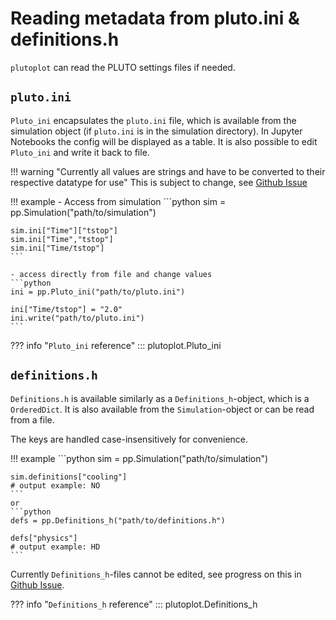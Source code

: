 # Reading metadata from pluto.ini & definitions.h

`plutoplot` can read the PLUTO settings files if needed.

## `pluto.ini`
`Pluto_ini` encapsulates the `pluto.ini` file, which is available from the simulation object (if `pluto.ini` is in the simulation directory).
In Jupyter Notebooks the config will be displayed as a table.
It is also possible to edit `Pluto_ini` and write it back to file.

!!! warning "Currently all values are strings and have to be converted to their respective datatype for use"
    This is subject to change, see [Github Issue](https://github.com/Simske/plutoplot/issues/11)


!!! example
    - Access from simulation
    ```python
    sim = pp.Simulation("path/to/simulation")

    sim.ini["Time"]["tstop"]
    sim.ini["Time","tstop"]
    sim.ini["Time/tstop"]
    ```

    - access directly from file and change values
    ```python
    ini = pp.Pluto_ini("path/to/pluto.ini")

    ini["Time/tstop"] = "2.0"
    ini.write("path/to/pluto.ini")
    ```

??? info "`Pluto_ini` reference"
    ::: plutoplot.Pluto_ini


## `definitions.h`
`Definitions.h` is available similarly as a `Definitions_h`-object, which is a `OrderedDict`.
It is also available from the `Simulation`-object or can be read from a file.

The keys are handled case-insensitively for convenience.

!!! example
    ```python
    sim = pp.Simulation("path/to/simulation")

    sim.definitions["cooling"]
    # output example: NO
    ```
    or
    ```python
    defs = pp.Definitions_h("path/to/definitions.h")

    defs["physics"]
    # output example: HD
    ```
Currently `Definitions_h`-files cannot be edited, see progress on this in [Github Issue](https://github.com/Simske/plutoplot/issues/10).

??? info "`Definitions_h` reference"
    ::: plutoplot.Definitions_h
